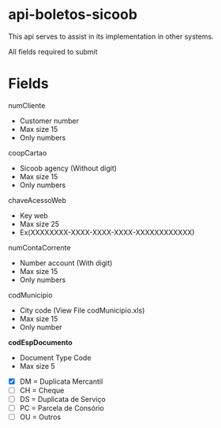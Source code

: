 # api-boletos-sicoob

This api serves to assist in its implementation in other systems.

All fields required to submit
# Fields

numCliente
  - Customer number
  - Max size 15
  - Only numbers

coopCartao
  - Sicoob agency (Without digit)
  - Max size 15 
  - Only numbers

chaveAcessoWeb
  - Key web
  - Max size 25
  - Ex(XXXXXXXX-XXXX-XXXX-XXXX-XXXXXXXXXXXX)
  
numContaCorrente
  - Number account (With digit)
  - Max size 15
  - Only numbers

codMunicipio
  - City code (View File codMunicipio.xls)
  - Max size 15
  - Only number

**codEspDocumento**
  - Document Type Code
  - Max size 5
  - [x] DM = Duplicata Mercantil
  - [ ] CH = Cheque
  - [ ] DS = Duplicata de Serviço
  - [ ] PC = Parcela de Consório
  - [ ] OU = Outros
